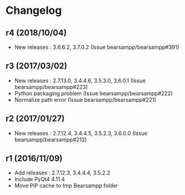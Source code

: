 # Changelog

## r4 (2018/10/04)

* New releases : 3.6.6.2, 3.7.0.2 (Issue bearsampp/bearsampp#391)

## r3 (2017/03/02)

* New releases : 2.7.13.0, 3.4.4.6, 3.5.3.0, 3.6.0.1 (Issue bearsampp/bearsampp#223)
* Python packaging problem (Issue bearsampp/bearsampp#222)
* Normalize path error (Issue bearsampp/bearsampp#221)

## r2 (2017/01/27)

* New releases : 2.7.12.4, 3.4.4.5, 3.5.2.3, 3.6.0.0 (Issue bearsampp/bearsampp#213)

## r1 (2016/11/09)

* Add releases : 2.7.12.3, 3.4.4.4, 3.5.2.2
* Include PyQt4 4.11.4
* Move PIP cache to tmp Bearsampp folder
